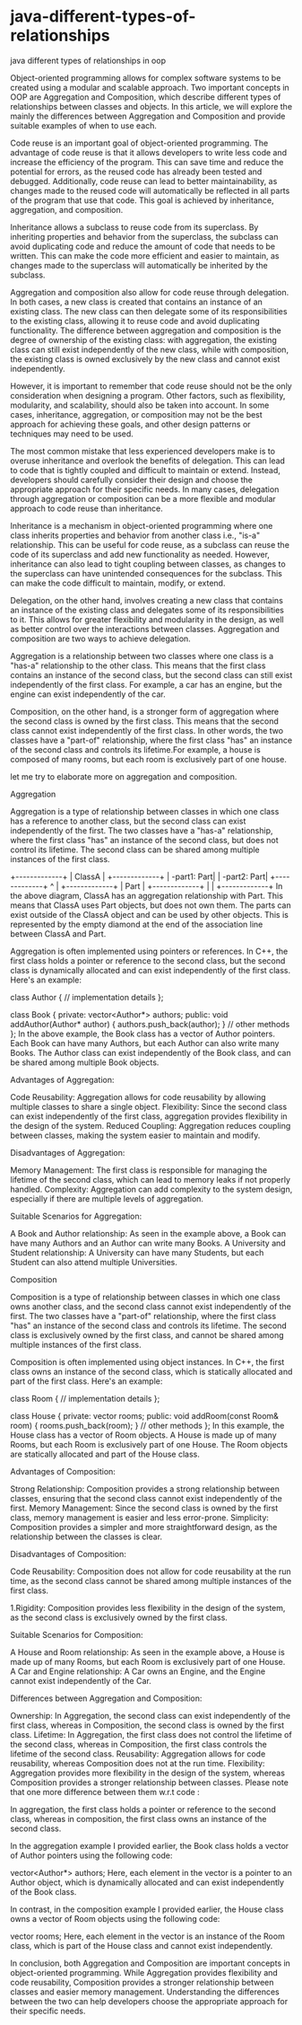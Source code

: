 # java-different-types-of-relationships
java different types of relationships in oop

Object-oriented programming allows for complex software systems to be created using a modular and scalable approach. Two important concepts in OOP are Aggregation and Composition, which describe different types of relationships between classes and objects. In this article, we will explore the mainly the differences between Aggregation and Composition and provide suitable examples of when to use each.

Code reuse is an important goal of object-oriented programming. The advantage of code reuse is that it allows developers to write less code and increase the efficiency of the program. This can save time and reduce the potential for errors, as the reused code has already been tested and debugged. Additionally, code reuse can lead to better maintainability, as changes made to the reused code will automatically be reflected in all parts of the program that use that code. This goal is achieved by inheritance, aggregation, and composition.

Inheritance allows a subclass to reuse code from its superclass. By inheriting properties and behavior from the superclass, the subclass can avoid duplicating code and reduce the amount of code that needs to be written. This can make the code more efficient and easier to maintain, as changes made to the superclass will automatically be inherited by the subclass.

Aggregation and composition also allow for code reuse through delegation. In both cases, a new class is created that contains an instance of an existing class. The new class can then delegate some of its responsibilities to the existing class, allowing it to reuse code and avoid duplicating functionality. The difference between aggregation and composition is the degree of ownership of the existing class: with aggregation, the existing class can still exist independently of the new class, while with composition, the existing class is owned exclusively by the new class and cannot exist independently.

However, it is important to remember that code reuse should not be the only consideration when designing a program. Other factors, such as flexibility, modularity, and scalability, should also be taken into account. In some cases, inheritance, aggregation, or composition may not be the best approach for achieving these goals, and other design patterns or techniques may need to be used.

The most common mistake that less experienced developers make is to overuse inheritance and overlook the benefits of delegation. This can lead to code that is tightly coupled and difficult to maintain or extend. Instead, developers should carefully consider their design and choose the appropriate approach for their specific needs. In many cases, delegation through aggregation or composition can be a more flexible and modular approach to code reuse than inheritance.

Inheritance is a mechanism in object-oriented programming where one class inherits properties and behavior from another class i.e., "is-a" relationship. This can be useful for code reuse, as a subclass can reuse the code of its superclass and add new functionality as needed. However, inheritance can also lead to tight coupling between classes, as changes to the superclass can have unintended consequences for the subclass. This can make the code difficult to maintain, modify, or extend.

Delegation, on the other hand, involves creating a new class that contains an instance of the existing class and delegates some of its responsibilities to it. This allows for greater flexibility and modularity in the design, as well as better control over the interactions between classes. Aggregation and composition are two ways to achieve delegation.

Aggregation is a relationship between two classes where one class is a "has-a" relationship to the other class. This means that the first class contains an instance of the second class, but the second class can still exist independently of the first class. For example, a car has an engine, but the engine can exist independently of the car.

Composition, on the other hand, is a stronger form of aggregation where the second class is owned by the first class. This means that the second class cannot exist independently of the first class. In other words, the two classes have a "part-of" relationship, where the first class "has" an instance of the second class and controls its lifetime.For example, a house is composed of many rooms, but each room is exclusively part of one house.

let me try to elaborate more on aggregation and composition. 



Aggregation

Aggregation is a type of relationship between classes in which one class has a reference to another class, but the second class can exist independently of the first. The two classes have a "has-a" relationship, where the first class "has" an instance of the second class, but does not control its lifetime. The second class can be shared among multiple instances of the first class.

 +-------------+
                  |   ClassA    |
                  +-------------+
                  | -part1: Part|
                  | -part2: Part|
                  +-------------+
                           ^
                           |
                  +-------------+
                  |    Part     |
                  +-------------+
                  |             |
                  +-------------+
In the above diagram, ClassA has an aggregation relationship with Part. This means that ClassA uses Part objects, but does not own them. The parts can exist outside of the ClassA object and can be used by other objects. This is represented by the empty diamond at the end of the association line between ClassA and Part. 

Aggregation is often implemented using pointers or references. In C++, the first class holds a pointer or reference to the second class, but the second class is dynamically allocated and can exist independently of the first class. Here's an example:

class Author { 
    // implementation details 
}; 

class Book { 
    private: 
        vector<Author*> authors; 
    public: 
        void addAuthor(Author* author) { 
            authors.push_back(author); 
        } 
        // other methods 
}; 
In the above example, the Book class has a vector of Author pointers. Each Book can have many Authors, but each Author can also write many Books. The Author class can exist independently of the Book class, and can be shared among multiple Book objects.

Advantages of Aggregation:

Code Reusability: Aggregation allows for code reusability by allowing multiple classes to share a single object.
Flexibility: Since the second class can exist independently of the first class, aggregation provides flexibility in the design of the system.
Reduced Coupling: Aggregation reduces coupling between classes, making the system easier to maintain and modify.

Disadvantages of Aggregation:

Memory Management: The first class is responsible for managing the lifetime of the second class, which can lead to memory leaks if not properly handled.
Complexity: Aggregation can add complexity to the system design, especially if there are multiple levels of aggregation.

Suitable Scenarios for Aggregation:

A Book and Author relationship: As seen in the example above, a Book can have many Authors and an Author can write many Books.
A University and Student relationship: A University can have many Students, but each Student can also attend multiple Universities.

Composition

Composition is a type of relationship between classes in which one class owns another class, and the second class cannot exist independently of the first. The two classes have a "part-of" relationship, where the first class "has" an instance of the second class and controls its lifetime. The second class is exclusively owned by the first class, and cannot be shared among multiple instances of the first class.

Composition is often implemented using object instances. In C++, the first class owns an instance of the second class, which is statically allocated and part of the first class. Here's an example:

class Room {
    // implementation details
};

class House {
private:
    vector<Room> rooms;
public:
    void addRoom(const Room& room) {
        rooms.push_back(room);
    }
    // other methods
};
In this example, the House class has a vector of Room objects. A House is made up of many Rooms, but each Room is exclusively part of one House. The Room objects are statically allocated and part of the House class.

Advantages of Composition:

Strong Relationship: Composition provides a strong relationship between classes, ensuring that the second class cannot exist independently of the first.
Memory Management: Since the second class is owned by the first class, memory management is easier and less error-prone.
Simplicity: Composition provides a simpler and more straightforward design, as the relationship between the classes is clear.

Disadvantages of Composition:

Code Reusability: Composition does not allow for code reusability at the run time, as the second class cannot be shared among multiple instances of the first class.

1.Rigidity: Composition provides less flexibility in the design of the system, as the second class is exclusively owned by the first class.

Suitable Scenarios for Composition:

A House and Room relationship: As seen in the example above, a House is made up of many Rooms, but each Room is exclusively part of one House.
A Car and Engine relationship: A Car owns an Engine, and the Engine cannot exist independently of the Car.

Differences between Aggregation and Composition:

Ownership: In Aggregation, the second class can exist independently of the first class, whereas in Composition, the second class is owned by the first class.
Lifetime: In Aggregation, the first class does not control the lifetime of the second class, whereas in Composition, the first class controls the lifetime of the second class.
Reusability: Aggregation allows for code reusability, whereas Composition does not at the run time.
Flexibility: Aggregation provides more flexibility in the design of the system, whereas Composition provides a stronger relationship between classes.
Please note that one more difference between them w.r.t code :

In aggregation, the first class holds a pointer or reference to the second class, whereas in composition, the first class owns an instance of the second class.

In the aggregation example I provided earlier, the Book class holds a vector of Author pointers using the following code:

vector<Author*> authors; 
Here, each element in the vector is a pointer to an Author object, which is dynamically allocated and can exist independently of the Book class.

In contrast, in the composition example I provided earlier, the House class owns a vector of Room objects using the following code:

vector<Room> rooms; 
Here, each element in the vector is an instance of the Room class, which is part of the House class and cannot exist independently.

In conclusion, both Aggregation and Composition are important concepts in object-oriented programming. While Aggregation provides flexibility and code reusability, Composition provides a stronger relationship between classes and easier memory management. Understanding the differences between the two can help developers choose the appropriate approach for their specific needs.
